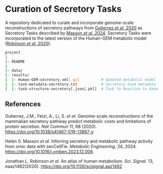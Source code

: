 # Curation of Secretory Tasks

A repository dedicated to curate and incorporate genome-scale reconstructions of secretory pathways from [Gutierrez _et al._ 2020](https://doi.org/10.1038/s41467-019-13867-y) as Secretory Tasks described by [Masson _et al._ 2024](https://doi.org/10.1016/j.ymben.2023.12.006.). Secretory Tasks were incorporated to the latest version of the Human-GEM metabolic model ([Robinson _et al._ 2020](https://doi.org/10.1126/scisignal.aaz1482)).

```bash
project
|
|- README
|
|- data/
|- results/
|  |- Human-GEM-secretory.xml[.gz]          # Updated metabolic model
|  |- task-metadata-secretory.txt           # Secretory task metadata
|  |- task-structure-secretory[.json|.pkl]  # Task to Reaction to Gene relationships
```

## References

Gutierrez, J.M., Feizi, A., Li, S. _et al._ Genome-scale reconstructions of the mammalian secretory pathway predict metabolic costs and limitations of protein secretion. _Nat Commun_ 11, 68 (2020). https://doi.org/10.1038/s41467-019-13867-y

Helen 0. Masson _et al._ Inferring secretory and metabolic pathway activity from omic data with secCellFie. _Metabolic Engineering_. 24, 2024. https://doi.org/10.1016/j.ymben.2023.12.006.

Jonathan L. Robinson _et al._ An atlas of human metabolism. _Sci. Signal._ 13, eaaz1482(2020). https://doi.org/10.1126/scisignal.aaz1482